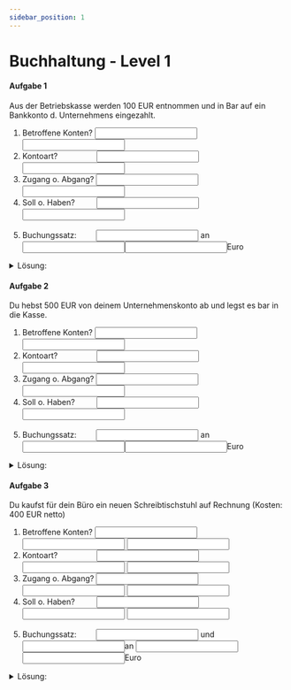 ```yaml
---
sidebar_position: 1
---
```


# Buchhaltung - Level 1

#### Aufgabe 1

Aus der Betriebskasse werden 100 EUR entnommen und in Bar auf ein Bankkonto d. Unternehmens eingezahlt.

1. Betroffene Konten? <input id="konto_1" name="konten"></input> <input id="konto_2" name="konten"></input><br/>
2. Kontoart? &nbsp;&nbsp;&nbsp;&nbsp;&nbsp;&nbsp;&nbsp;&nbsp;&nbsp;&nbsp;&nbsp;&nbsp;&nbsp;&nbsp;&nbsp;&nbsp;&nbsp;<input id="kontoart_1" name="kontoart"></input> <input id="kontoart_2" name="kontoart"></input><br/>
3. Zugang o. Abgang? <input id="bewegung_1" name="bewegung"></input> <input id="bewegung_2" name="bewegung"></input><br/>
4. Soll o. Haben?&nbsp;&nbsp;&nbsp;&nbsp;&nbsp;&nbsp;&nbsp;&nbsp;&nbsp;&nbsp;<input id="sollhaben_1" name="sollhaben"></input> <input id="sollhaben_2" name="sollhaben"></input><br/><br/>
5. Buchungssatz:&nbsp;&nbsp;&nbsp;&nbsp;&nbsp;&nbsp;&nbsp;&nbsp; <input id="konto_1" name="buchungssatz"></input> an <input id="konto_2" name="buchungssatz"></input><input id="konto_2" name="euro"></input>Euro<br/>

<details>
  <summary>Lösung:</summary>
  <div>
    <div>Bank an Kasse 100 EUR.</div>
      <br/>
    <details>
      <summary>
        Warum?
      </summary>
      <div>
        1. Betroffene Konten: Kasse und Bank<br/>
        2. Kontoart? Kasse = Aktiv, Bank = Aktiv<br/>
        3. Zugang o. Abgang? Kasse = Abgang, Bank = Zugang<br/>
        4. Soll o. Haben? Kasse = Haben, Bank = Soll<br/>
        Beides sind Aktivkonten. Bei Aktivkonten stehen Zugänge im Soll und Abgänge im Haben.
      </div>
    </details>

  </div>
</details>

#### Aufgabe 2

Du hebst 500 EUR von deinem Unternehmenskonto ab und legst es bar in die Kasse.

1. Betroffene Konten? <input id="konto_1" name="konten"></input> <input id="konto_2" name="konten"></input><br/>
2. Kontoart? &nbsp;&nbsp;&nbsp;&nbsp;&nbsp;&nbsp;&nbsp;&nbsp;&nbsp;&nbsp;&nbsp;&nbsp;&nbsp;&nbsp;&nbsp;&nbsp;&nbsp;<input id="kontoart_1" name="kontoart"></input> <input id="kontoart_2" name="kontoart"></input><br/>
3. Zugang o. Abgang? <input id="bewegung_1" name="bewegung"></input> <input id="bewegung_2" name="bewegung"></input><br/>
4. Soll o. Haben?&nbsp;&nbsp;&nbsp;&nbsp;&nbsp;&nbsp;&nbsp;&nbsp;&nbsp;&nbsp;<input id="sollhaben_1" name="sollhaben"></input> <input id="sollhaben_2" name="sollhaben"></input><br/><br/>
5. Buchungssatz:&nbsp;&nbsp;&nbsp;&nbsp;&nbsp;&nbsp;&nbsp;&nbsp; <input id="konto_1" name="buchungssatz"></input> an <input id="konto_2" name="buchungssatz"></input><input id="konto_2" name="euro"></input>Euro<br/>

<details>
  <summary>Lösung:</summary>
  <div>
    <div>Kasse an Bank 500 EUR.</div>
    <br/>
    <details>
      <summary>
        Warum?
      </summary>
      <div>
        1. Betroffene Konten: Bank und Kasse<br/>
        2. Kontoart? Kasse = Aktiv, Bank = Aktiv<br/>
        3. Zugang o. Abgang? Bank = Abgang, Kasse = Zugang<br/>
        4. Soll o. Haben? Bank = Haben, Kasse = Soll<br/>
        Beides sind Aktivkonten. Bei Aktivkonten stehen Zugänge im Soll und Abgänge im Haben.
       </div>
    </details>
  </div>
</details>

#### Aufgabe 3

Du kaufst für dein Büro ein neuen Schreibtischstuhl auf Rechnung (Kosten: 400 EUR netto)

1. Betroffene Konten? <input id="konto_1" name="konten"></input> <input id="konto_2" name="konten"></input> <input id="konto_3" name="konten"></input><br/>
2. Kontoart? &nbsp;&nbsp;&nbsp;&nbsp;&nbsp;&nbsp;&nbsp;&nbsp;&nbsp;&nbsp;&nbsp;&nbsp;&nbsp;&nbsp;&nbsp;&nbsp;&nbsp;<input id="kontoart_1" name="kontoart"></input> <input id="kontoart_2" name="kontoart"></input> <input id="kontoart_3" name="kontoart"></input><br/>
3. Zugang o. Abgang? <input id="bewegung_1" name="bewegung"></input> <input id="bewegung_2" name="bewegung"></input> <input id="bewegung_3" name="bewegung"></input><br/>
4. Soll o. Haben?&nbsp;&nbsp;&nbsp;&nbsp;&nbsp;&nbsp;&nbsp;&nbsp;&nbsp;&nbsp;<input id="sollhaben_1" name="sollhaben"></input> <input id="sollhaben_2" name="sollhaben"></input> <input id="sollhaben_2" name="sollhaben"></input><br/><br/>
5. Buchungssatz:&nbsp;&nbsp;&nbsp;&nbsp;&nbsp;&nbsp;&nbsp;&nbsp; <input id="konto_1" name="buchungssatz"></input> und <input id="konto_2" name="buchungssatz"></input>an <input id="konto_3" name="buchungssatz"></input><input id="euro" name="euro"></input>Euro<br/>

<details>
  <summary>Lösung:</summary>
  <div>
    <div>BuGA und Vorsteuer an Verbindlichkeiten aus Liefeung und Leistungen (Verb. L+L) 476 EUR.</div>
    <br/>
    <details>
      <summary>
        Warum?
      </summary>
      <div>
        1. Betroffene Konten: Bank und Kasse<br/>
        2. Kontoart? Kasse = Aktiv, Bank = Aktiv<br/>
        3. Zugang o. Abgang? Bank = Abgang, Kasse = Zugang<br/>
        4. Soll o. Haben? Bank = Haben, Kasse = Soll<br/>
        Beides sind Aktivkonten. Bei Aktivkonten stehen Zugänge im Soll und Abgänge im Haben.
       </div>
    </details>
  </div>
</details>
